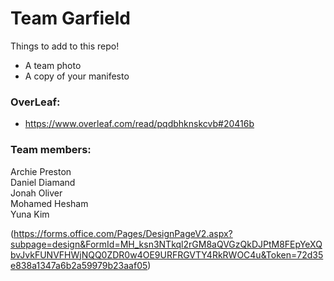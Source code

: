 # Team Garfield

Things to add to this repo!
- A team photo
- A copy of your manifesto

### OverLeaf: 
- https://www.overleaf.com/read/pqdbhknskcvb#20416b


### Team members:  
Archie Preston  
Daniel Diamand  
Jonah Oliver  
Mohamed Hesham  
Yuna Kim  

(https://forms.office.com/Pages/DesignPageV2.aspx?subpage=design&FormId=MH_ksn3NTkql2rGM8aQVGzQkDJPtM8FEpYeXQbvJvkFUNVFHWjNQQ0ZDR0w4OE9URFRGVTY4RkRWOC4u&Token=72d35e838a1347a6b2a59979b23aaf05)
